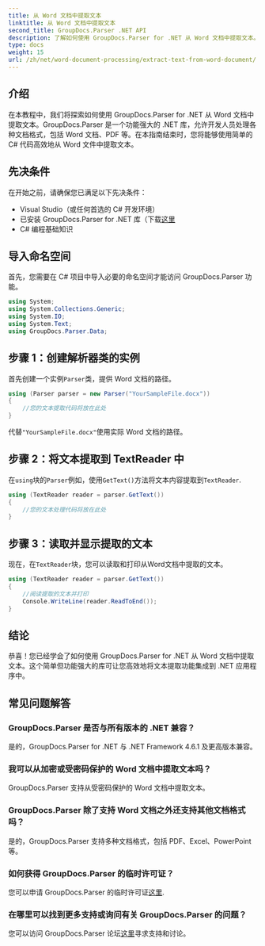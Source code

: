 ```yaml
---
title: 从 Word 文档中提取文本
linktitle: 从 Word 文档中提取文本
second_title: GroupDocs.Parser .NET API
description: 了解如何使用 GroupDocs.Parser for .NET 从 Word 文档中提取文本。带有代码示例的分步指南。
type: docs
weight: 15
url: /zh/net/word-document-processing/extract-text-from-word-document/
---
```

## 介绍
在本教程中，我们将探索如何使用 GroupDocs.Parser for .NET 从 Word 文档中提取文本。GroupDocs.Parser 是一个功能强大的 .NET 库，允许开发人员处理各种文档格式，包括 Word 文档、PDF 等。在本指南结束时，您将能够使用简单的 C# 代码高效地从 Word 文件中提取文本。
## 先决条件
在开始之前，请确保您已满足以下先决条件：
- Visual Studio（或任何首选的 C# 开发环境）
- 已安装 GroupDocs.Parser for .NET 库（下载[这里](https://releases.groupdocs.com/parser/net/）)
- C# 编程基础知识

## 导入命名空间
首先，您需要在 C# 项目中导入必要的命名空间才能访问 GroupDocs.Parser 功能。
```csharp
using System;
using System.Collections.Generic;
using System.IO;
using System.Text;
using GroupDocs.Parser.Data;
```
## 步骤 1：创建解析器类的实例
首先创建一个实例`Parser`类，提供 Word 文档的路径。
```csharp
using (Parser parser = new Parser("YourSampleFile.docx"))
{
    //您的文本提取代码将放在此处
}
```
代替`"YourSampleFile.docx"`使用实际 Word 文档的路径。
## 步骤 2：将文本提取到 TextReader 中
在`using`块的`Parser`例如，使用`GetText()`方法将文本内容提取到`TextReader`.
```csharp
using (TextReader reader = parser.GetText())
{
    //您的文本处理代码将放在此处
}
```
## 步骤 3：读取并显示提取的文本
现在，在`TextReader`块，您可以读取和打印从Word文档中提取的文本。
```csharp
using (TextReader reader = parser.GetText())
{
    //阅读提取的文本并打印
    Console.WriteLine(reader.ReadToEnd());
}
```

## 结论
恭喜！您已经学会了如何使用 GroupDocs.Parser for .NET 从 Word 文档中提取文本。这个简单但功能强大的库可让您高效地将文本提取功能集成到 .NET 应用程序中。

## 常见问题解答
### GroupDocs.Parser 是否与所有版本的 .NET 兼容？
是的，GroupDocs.Parser for .NET 与 .NET Framework 4.6.1 及更高版本兼容。
### 我可以从加密或受密码保护的 Word 文档中提取文本吗？
GroupDocs.Parser 支持从受密码保护的 Word 文档中提取文本。
### GroupDocs.Parser 除了支持 Word 文档之外还支持其他文档格式吗？
是的，GroupDocs.Parser 支持多种文档格式，包括 PDF、Excel、PowerPoint 等。
### 如何获得 GroupDocs.Parser 的临时许可证？
您可以申请 GroupDocs.Parser 的临时许可证[这里](https://purchase.groupdocs.com/temporary-license/).
### 在哪里可以找到更多支持或询问有关 GroupDocs.Parser 的问题？
您可以访问 GroupDocs.Parser 论坛[这里](https://forum.groupdocs.com/c/parser/17)寻求支持和讨论。